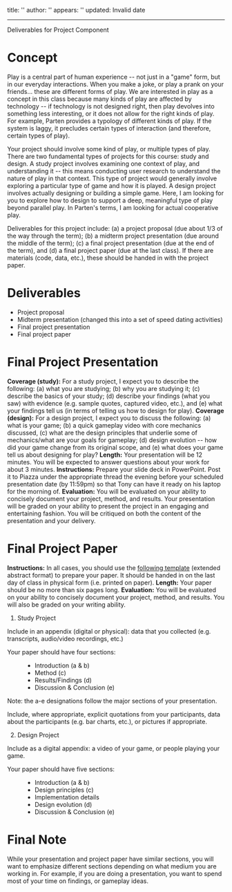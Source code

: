 title: ''
author: ''
appears: ''
updated: Invalid date

---

Deliverables for Project Component

# Concept

Play is a central part of human experience -- not just in a "game" form, but in our everyday interactions. When you make a joke, or play a prank on your friends... these are different forms of play. We are interested in play as a concept in this class because many kinds of play are affected by technology -- if technology is not designed right, then play devolves into something less interesting, or it does not allow for the right kinds of play. For example, Parten provides a typology of different kinds of play. If the system is laggy, it precludes certain types of interaction (and therefore, certain types of play).

Your project should involve some kind of play, or multiple types of play. There are two fundamental types of projects for this course: study and design. A study project involves examining one context of play, and understanding it -- this means conducting user research to understand the nature of play in that context. This type of project would generally involve exploring a particular type of game and how it is played. A design project involves actually designing or building a simple game. Here, I am looking for you to explore how to design to support a deep, meaningful type of play beyond parallel play. In Parten's terms, I am looking for actual cooperative play.

Deliverables for this project include: (a) a project proposal (due about 1/3 of the way through the term); (b) a midterm project presentation (due around the middle of the term); (c) a final project presentation (due at the end of the term), and (d) a final project paper (due at the last class). If there are materials (code, data, etc.), these should be handed in with the project paper.

# Deliverables

* Project proposal
* Midterm presentation (changed this into a set of speed dating activities)
* Final project presentation
* Final project paper

# Final Project Presentation

**Coverage (study):** For a study project, I expect you to describe the following: (a) what you are studying; (b) why you are studying it; (c) describe the basics of your study; (d) describe your findings (what you saw) with evidence (e.g. sample quotes, captured video, etc.), and (e) what your findings tell us (in terms of telling us how to design for play).
**Coverage (design):** For a design project, I expect you to discuss the following: (a) what is your game; (b) a quick gameplay video with core mechanics discussed, (c) what are the design principles that underlie some of mechanics/what are your goals for gameplay; (d) design evolution -- how did your game change from its original scope, and (e) what does your game tell us about designing for play?
**Length:** Your presentation will be 12 minutes. You will be expected to answer questions about your work for about 3 minutes.
**Instructions:** Prepare your slide deck in PowerPoint. Post it to Piazza under the appropriate thread the evening before your scheduled presentation date (by 11:59pm) so that Tony can have it ready on his laptop for the morning of.
**Evaluation:** You will be evaluated on your ability to concisely document your project, method, and results. Your presentation will be graded on your ability to present the project in an engaging and entertaining fashion. You will be critiqued on both the content of the presentation and your delivery.

# Final Project Paper

**Instructions:** In all cases, you should use the [following template](http://chi2013.acm.org/authors/format/#extendedformat) (extended abstract format) to prepare your paper. It should be handed in on the last day of class in physical form (i.e. printed on paper).
**Length:** Your paper should be no more than six pages long.
**Evaluation:** You will be evaluated on your ability to concisely document your project, method, and results. You will also be graded on your writing ability. 

1. Study Project

Include in an appendix (digital or physical): data that you collected (e.g. transcripts, audio/video recordings, etc.)

Your paper should have four sections:

<dl><dd>

* Introduction (a & b)
* Method (c)
* Results/Findings (d)
* Discussion & Conclusion (e)</dd></dl>

Note: the a-e designations follow the major sections of your presentation.

Include, where appropriate, explicit quotations from your participants, data about the participants (e.g. bar charts, etc.), or pictures if appropriate.

2. Design Project

Include as a digital appendix: a video of your game, or people playing your game.

Your paper should have five sections:

<dl><dd>

* Introduction (a & b)
* Design principles (c)
* Implementation details
* Design evolution (d)
* Discussion & Conclusion (e)</dd></dl>

# Final Note

While your presentation and project paper have similar sections, you will want to emphasize different sections depending on what medium you are working in. For example, if you are doing a presentation, you want to spend most of your time on findings, or gameplay ideas.

